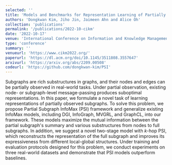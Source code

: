 ```yaml
---
selected: ''
title: 'Models and Benchmarks for Representation Learning of Partially Observed Subgraphs'
authors: 'Dongkwan Kim, Jiho Jin, Jaimeen Ahn and Alice Oh'
collection: 'publications'
permalink: '/publications/2022-10-cikm'
date: '2022-10-17'
venue: 'International Conference on Information and Knowledge Management (CIKM)'
type: 'conference'
summary: ''
venueurl: 'https://www.cikm2022.org/'
paperurl: 'https://dl.acm.org/doi/10.1145/3511808.3557647'
arxivurl: 'https://arxiv.org/abs/2209.00508'
codeurl: 'https://github.com/dongkwan-kim/PSI'
---
```


Subgraphs are rich substructures in graphs, and their nodes and edges can be partially observed in real-world tasks. Under partial observation, existing node- or subgraph-level message-passing produces suboptimal representations. In this paper, we formulate a novel task of learning representations of partially observed subgraphs. To solve this problem, we propose Partial Subgraph InfoMax (PSI) framework and generalize existing InfoMax models, including DGI, InfoGraph, MVGRL, and GraphCL, into our framework. These models maximize the mutual information between the partial subgraph's summary and various substructures from nodes to full subgraphs. In addition, we suggest a novel two-stage model with $k$-hop PSI, which reconstructs the representation of the full subgraph and improves its expressiveness from different local-global structures. Under training and evaluation protocols designed for this problem, we conduct experiments on three real-world datasets and demonstrate that PSI models outperform baselines.